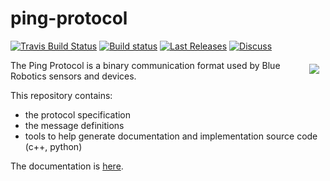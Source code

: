 # ping-protocol

[![Travis Build Status](https://travis-ci.org/bluerobotics/ping-protocol.svg?branch=master)](https://travis-ci.org/bluerobotics/ping-protocol) [![Build status](https://ci.appveyor.com/api/projects/status/9wodlqle7wqvhiyn/branch/master?svg=true)](https://ci.appveyor.com/project/blueroboticsappveyor/ping-protocol/branch/master) [![Last Releases](https://img.shields.io/github/release/bluerobotics/ping-protocol.svg)](https://github.com/bluerobotics/ping-protocol/releases) [![Discuss](https://img.shields.io/badge/discuss-online-green.svg)](https://discuss.bluerobotics.com/)

<a href="https://bluerobotics.com">
<img src="https://avatars2.githubusercontent.com/u/7120633?v=3&s=150" align="right" hspace="10" vspace="6">
</a>

The Ping Protocol is a binary communication format used by Blue Robotics sensors and devices.

This repository contains:
- the protocol specification
- the message definitions
- tools to help generate documentation and implementation source code (c++, python)

The documentation is [here](https://docs.bluerobotics.com/ping-protocol).
